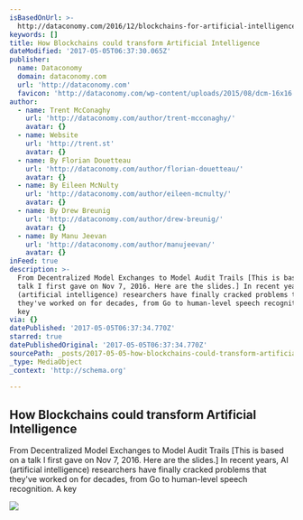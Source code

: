 ```yaml
---
isBasedOnUrl: >-
  http://dataconomy.com/2016/12/blockchains-for-artificial-intelligence/?utm_content=buffer66524&utm_medium=social&utm_source=linkedin.com&utm_campaign=buffer
keywords: []
title: How Blockchains could transform Artificial Intelligence
dateModified: '2017-05-05T06:37:30.065Z'
publisher:
  name: Dataconomy
  domain: dataconomy.com
  url: 'http://dataconomy.com'
  favicon: 'http://dataconomy.com/wp-content/uploads/2015/08/dcm-16x16.png'
author:
  - name: Trent McConaghy
    url: 'http://dataconomy.com/author/trent-mcconaghy/'
    avatar: {}
  - name: Website
    url: 'http://trent.st'
    avatar: {}
  - name: By Florian Douetteau
    url: 'http://dataconomy.com/author/florian-douetteau/'
    avatar: {}
  - name: By Eileen McNulty
    url: 'http://dataconomy.com/author/eileen-mcnulty/'
    avatar: {}
  - name: By Drew Breunig
    url: 'http://dataconomy.com/author/drew-breunig/'
    avatar: {}
  - name: By Manu Jeevan
    url: 'http://dataconomy.com/author/manujeevan/'
    avatar: {}
inFeed: true
description: >-
  From Decentralized Model Exchanges to Model Audit Trails [This is based on a
  talk I first gave on Nov 7, 2016. Here are the slides.] In recent years, AI
  (artificial intelligence) researchers have finally cracked problems that
  they've worked on for decades, from Go to human-level speech recognition. A
  key
via: {}
datePublished: '2017-05-05T06:37:34.770Z'
starred: true
datePublishedOriginal: '2017-05-05T06:37:34.770Z'
sourcePath: _posts/2017-05-05-how-blockchains-could-transform-artificial-intelligence.md
_type: MediaObject
_context: 'http://schema.org'

---
```

<article style=""><h1>How Blockchains could transform Artificial Intelligence</h1><p>From Decentralized Model Exchanges to Model Audit Trails [This is based on a talk I first gave on Nov 7, 2016. Here are the slides.] In recent years, AI (artificial intelligence) researchers have finally cracked problems that they've worked on for decades, from Go to human-level speech recognition. A key</p><img src="http://dataconomy.com/wp-content/uploads/2016/12/blockchains-e1482263504196.jpg" /></article>